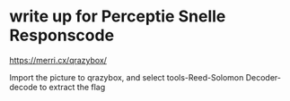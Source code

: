 # write up for Perceptie Snelle Responscode

https://merri.cx/qrazybox/

Import the picture to qrazybox, and select tools-Reed-Solomon Decoder-decode to extract the flag